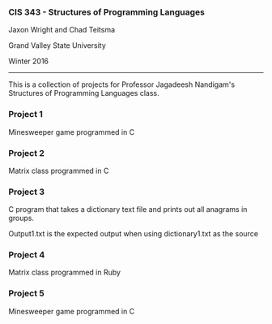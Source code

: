 ### CIS 343 - Structures of Programming Languages
Jaxon Wright and Chad Teitsma

Grand Valley State University

Winter 2016

---

This is a collection of projects for Professor Jagadeesh Nandigam's Structures of Programming Languages class.
### Project 1
Minesweeper game programmed in C
### Project 2
Matrix class programmed in C
### Project 3
C program that takes a dictionary text file and prints out all anagrams in groups.

Output1.txt is the expected output when using dictionary1.txt as the source
### Project 4
Matrix class programmed in Ruby
### Project 5
Minesweeper game programmed in C 